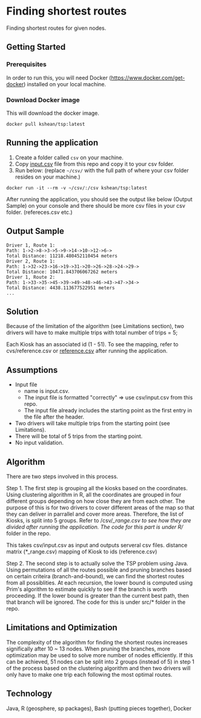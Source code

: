 # Finding shortest routes

Finding shortest routes for given nodes. 

## Getting Started

### Prerequisites

In order to run this, you will need Docker (https://www.docker.com/get-docker) installed on your local machine.


### Download Docker image

This will download the docker image.

```
docker pull kshean/tsp:latest
```

## Running the application

1. Create a folder called ```csv``` on your machine.
2. Copy [input.csv](https://github.com/kshean/tsp/blob/master/csv/input.csv) file from this repo and copy it to your csv folder.
3. Run below: (replace ```~/csv/``` with the full path of where your csv folder resides on your machine.)

```
docker run -it --rm -v ~/csv/:/csv kshean/tsp:latest

```
After running the application, you should see the output like below (Output Sample) on your console and there should be more csv files in your csv folder. (refereces.csv etc.)

## Output Sample
```
Driver 1, Route 1:
Path: 1->2->8->3->5->9->14->10->12->6->
Total Distance: 11218.480452110454 meters
Driver 2, Route 1:
Path: 1->32->23->16->19->31->20->26->28->24->29->
Total Distance: 10471.843706067262 meters
Driver 1, Route 2:
Path: 1->33->35->45->39->49->48->46->43->47->34->
Total Distance: 4438.113677522951 meters
...
```
## Solution
Because of the limitation of the algorithm (see Limitations section), two drivers will have to make multiple trips with total number of trips = 5;

Each Kiosk has an associated id (1 - 51). To see the mapping, refer to cvs/reference.csv or [reference.csv](https://github.com/kshean/tsp/blob/master/csv/reference.csv)  after running the application.

## Assumptions
* Input file 
	* name is input.csv.
	* The input file is formatted "correctly" => use csv/input.csv from this repo.
	* The input file already includes the starting point as the first entry in the file after the header.  
* Two drivers will take multiple trips from the starting point (see Limitations).
* There will be total of 5 trips from the starting point.
* No input validation.

## Algorithm
There are two steps involved in this process.

Step 1.
The first step is grouping all the kiosks based on the coordinates. Using clustering algorithm in R, all the coordinates are grouped in four different groups depending on how close they are from each other. The purpose of this is for two drivers to cover different areas of the map so that they can deliver in parrallel and cover more areas. Therefore, the list of Kiosks, is split into 5 groups. Refer to /csv/*_range.csv to see how they are divided after running the application.
The code for this part is under R/* folder in the repo.

This takes csv/input.csv as input and outputs serveral csv files. distance matrix (*_range.csv) mapping of Kiosk to ids (reference.csv)

Step 2.
The second step is to actually solve the TSP problem using Java. Using permutations of all the routes possible and pruning branches based on certain criteira (branch-and-bound), we can find the shortest routes from all possiblities. At each recursion, the lower bound is computed using Prim's algorithm to estimate quickly to see if the branch is worth proceeding. If the lower bound is greater than the current best path, then that branch will be ignored. The code for this is under src/* folder in the repo.


## Limitations and Optimization
The complexity of the algorithm for finding the shortest routes increases significally after 10 ~ 13 nodes. When pruning the branches, more optimization may be used to solve more number of nodes efficiently. If this can be achieved, 51 nodes can be split into 2 groups (instead of 5) in step 1 of the process based on the clustering algorithm and then two drivers will only have to make one trip each following the most optimal routes.

## Technology
Java,
R (geosphere, sp packages),
Bash (putting pieces together),
Docker